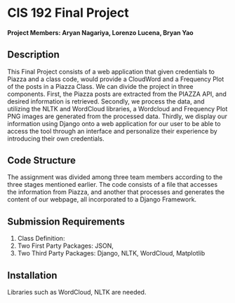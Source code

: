 # CIS 192 Final Project

#### Project Members: Aryan Nagariya, Lorenzo Lucena, Bryan Yao

## Description

This Final Project consists of a web application that given credentials to Piazza and a class code, would provide a CloudWord and a Frequency Plot of the posts in a Piazza Class. We can divide the project in three components. First, the Piazza posts are extracted from the PIAZZA API, and desired information is retrieved. Secondly, we process the data, and utilizing the NLTK and WordCloud libraries, a Wordcloud and Frequency Plot PNG images are generated from the processed data. Thirdly, we display our information using Django onto a web application for our user to be able to access the tool through an interface and personalize their experience by introducing their own credentials.

## Code Structure

The assignment was divided among three team members according to the three stages mentioned earlier. The code consists of a file that accesses the information from Piazza, and another that processes and generates the content of our webpage, all incorporated to a Django Framework.

## Submission Requirements

1. Class Definition: 
2. Two First Party Packages: JSON, 
3. Two Third Party Packages: Django, NLTK, WordCloud, Matplotlib

## Installation

Libraries such as WordCloud, NLTK are needed. 


